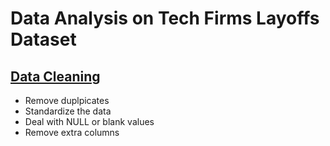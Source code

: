 # Data Analysis on Tech Firms Layoffs Dataset
## [Data Cleaning]([Data_cleaning.sql](https://github.com/WillBao33/Data-Analysis-on-Tech-Layoffs/blob/main/Data_cleaning.sql)) 
* Remove duplpicates
* Standardize the data
* Deal with NULL or blank values
* Remove extra columns
  
